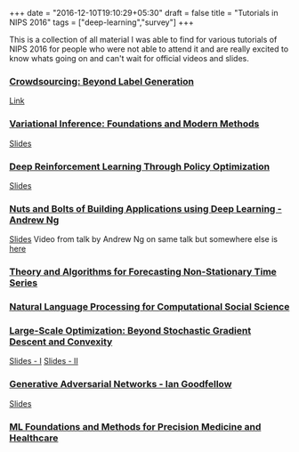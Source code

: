 +++
date = "2016-12-10T19:10:29+05:30"
draft = false
title = "Tutorials in NIPS 2016"
tags = ["deep-learning","survey"]
+++

This is a collection of all material I was able to find for various tutorials of NIPS 2016 for people who were not able to attend it and are really excited to know whats going on and can't wait for official videos and slides.

### [Crowdsourcing: Beyond Label Generation](https://nips.cc/Conferences/2016/Schedule?showEvent=6205)

[Link](http://www.jennwv.com/projects/crowdtutorial.html)

### [Variational Inference: Foundations and Modern Methods](https://nips.cc/Conferences/2016/Schedule?showEvent=6199)

[Slides](http://www.cs.columbia.edu/~blei/talks/2016_NIPS_VI_tutorial.pdf)

### [Deep Reinforcement Learning Through Policy Optimization](https://nips.cc/Conferences/2016/Schedule?showEvent=6198)

[Slides](http://people.eecs.berkeley.edu/~pabbeel/nips-tutorial-policy-optimization-Schulman-Abbeel.pdf)

### [Nuts and Bolts of Building Applications using Deep Learning - Andrew Ng](https://nips.cc/Conferences/2016/Schedule?showEvent=6203)

[Slides](https://www.dropbox.com/s/dyjdq1prjbs8pmc/NIPS2016%20-%20Pages%202-6%20(1).pdf)
Video from talk by Andrew Ng on same talk but somewhere else is [here](https://www.youtube.com/watch?v=F1ka6a13S9I)

### [Theory and Algorithms for Forecasting Non-Stationary Time Series](https://nips.cc/Conferences/2016/Schedule?showEvent=6206)

### [Natural Language Processing for Computational Social Science](https://nips.cc/Conferences/2016/Schedule?showEvent=6201)

### [Large-Scale Optimization: Beyond Stochastic Gradient Descent and Convexity](https://nips.cc/Conferences/2016/Schedule?showEvent=6200)

[Slides - I](http://suvrit.de/papers/vr_nips16_bach.pdf)
[Slides - II](http://suvrit.de/papers/vr_nips16_sra.pdf)

### [Generative Adversarial Networks - Ian Goodfellow](https://nips.cc/Conferences/2016/Schedule?showEvent=6202)

[Slides](http://www.iangoodfellow.com/slides/2016-12-04-NIPS.pdf)

### [ML Foundations and Methods for Precision Medicine and Healthcare](https://nips.cc/Conferences/2016/Schedule?showEvent=6204)
